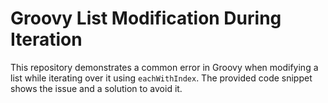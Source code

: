# Groovy List Modification During Iteration

This repository demonstrates a common error in Groovy when modifying a list while iterating over it using `eachWithIndex`. The provided code snippet shows the issue and a solution to avoid it.